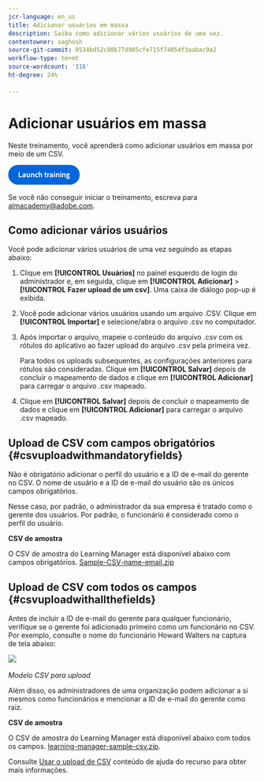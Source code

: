 ```yaml
---
jcr-language: en_us
title: Adicionar usuários em massa
description: Saiba como adicionar vários usuários de uma vez.
contentowner: saghosh
source-git-commit: 0534bd52c80b77d985cfe715f74054f3aabac9a2
workflow-type: tm+mt
source-wordcount: '316'
ht-degree: 24%

---
```




# Adicionar usuários em massa

Neste treinamento, você aprenderá como adicionar usuários em massa por meio de um CSV.

[![botão](feature-summary/assets/launch-training-button.png)](https://learningmanager.adobe.com/app/learner?accountId=98632&amp;sdid=51TC8QS1&amp;mv=display&amp;mv2=display#/course/7555555)

Se você não conseguir iniciar o treinamento, escreva para <almacademy@adobe.com>.

## Como adicionar vários usuários

Você pode adicionar vários usuários de uma vez seguindo as etapas abaixo:

1. Clique em **[!UICONTROL Usuários]** no painel esquerdo de login do administrador e, em seguida, clique em **[!UICONTROL Adicionar]** > **[!UICONTROL Fazer upload de um csv]**. Uma caixa de diálogo pop-up é exibida.

1. Você pode adicionar vários usuários usando um arquivo .CSV. Clique em **[!UICONTROL Importar]** e selecione/abra o arquivo .csv no computador.

1. Após importar o arquivo, mapeie o conteúdo do arquivo .csv com os rótulos do aplicativo ao fazer upload do arquivo .csv pela primeira vez.

   Para todos os uploads subsequentes, as configurações anteriores para rótulos são consideradas. Clique em **[!UICONTROL Salvar]** depois de concluir o mapeamento de dados e clique em **[!UICONTROL Adicionar]** para carregar o arquivo .csv mapeado.

1. Clique em **[!UICONTROL Salvar]** depois de concluir o mapeamento de dados e clique em **[!UICONTROL Adicionar]** para carregar o arquivo .csv mapeado.

## Upload de CSV com campos obrigatórios {#csvuploadwithmandatoryfields}

Não é obrigatório adicionar o perfil do usuário e a ID de e-mail do gerente no CSV. O nome de usuário e a ID de e-mail do usuário são os únicos campos obrigatórios.

Nesse caso, por padrão, o administrador da sua empresa é tratado como o gerente dos usuários. Por padrão, o funcionário é considerado como o perfil do usuário.

**CSV de amostra**

O CSV de amostra do Learning Manager está disponível abaixo com campos obrigatórios.
[Sample-CSV-name-email.zip](assets/sample-csv-name-email.zip)

## Upload de CSV com todos os campos {#csvuploadwithallthefields}

Antes de incluir a ID de e-mail do gerente para qualquer funcionário, verifique se o gerente foi adicionado primeiro como um funcionário no CSV. Por exemplo, consulte o nome do funcionário Howard Walters na captura de tela abaixo:

![](assets/csv-example.png)

*Modelo CSV para upload*

Além disso, os administradores de uma organização podem adicionar a si mesmos como funcionários e mencionar a ID de e-mail do gerente como raiz.

**CSV de amostra**

O CSV de amostra do Learning Manager está disponível abaixo com todos os campos.
[learning-manager-sample-csv.zip](assets/learning-manager-sample-csv.zip).

Consulte  [Usar o upload de CSV](/help/migrated/administrators/feature-summary/add-users-user-groups.md) conteúdo de ajuda do recurso para obter mais informações.
